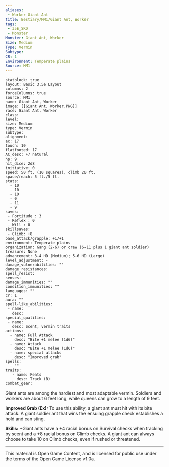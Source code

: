 ```yaml
---
aliases:
 - Worker Giant Ant
title: Bestiary/MM1/Giant Ant, Worker
tags: 
 - 35E_SRD
 - Monster
Monster: Giant Ant, Worker
Size: Medium
Type: Vermin
Subtype: 
CR: 1
Environnent: Temperate plains
Source: MM1
---
```


```statblock
statblock: true
layout: Basic 3.5e Layout
columns: 2
forceColumns: true
source: MM1 
name: Giant Ant, Worker
image: [[Giant Ant, Worker.PNG]]
race: Giant Ant, Worker
class: 
level: 
size: Medium
type: Vermin
subtype: 
alignment: 
ac: 17
touch: 10
flatfooted: 17
AC_desc: +7 natural
hp: 9
hit_dice: 2d8
initiative: 0
speed: 50 ft. (10 squares), climb 20 ft.
space/reach: 5 ft./5 ft.
stats:
  - 10
  - 10
  - 10
  - 0
  - 11
  - 9
saves:
 - Fortitude : 3
 - Reflex : 0
 - Will : 0
skillsaves:
 - Climb: +8
base_attack/grapple: +1/+1
environment: Temperate plains
organization: Gang (2-6) or crew (6-11 plus 1 giant ant soldier)
treasure: None
advancement: 3-4 HD (Medium); 5-6 HD (Large)
level_adjustment: -
damage_vulnerabilities: ""
damage_resistances: 
spell_resist: 
senses: 
damage_immunities: ""
condition_immunities: ""
languages: ""
cr: 1
aura: ""
spell-like_abilities:
 - name: 
   desc: 
special_qualities:
 - name:
   desc: Scent, vermin traits
actions:
  - name: Full Attack
    desc: "Bite +1 melee (1d6)"
  - name: Attack
    desc: "Bite +1 melee (1d6)"
  - name: special attacks
    desc: "Improved grab"
spells:
  - ""
traits:
   - name: Feats
     desc: Track (B)
combat_gear:  
```


Giant ants are among the hardiest and most adaptable vermin. Soldiers and workers are about 6 feet long, while queens can grow to a length of 9 feet.


**Improved Grab (Ex):** To use this ability, a giant ant must hit with its bite attack. A giant soldier ant that wins the ensuing grapple check establishes a hold and can sting.


**Skills:** *Giant ants have a +4 racial bonus on Survival checks when tracking by scent and a +8 racial bonus on Climb checks. A giant ant can always choose to take 10 on Climb checks, even if rushed or threatened.

---

This material is Open Game Content, and is licensed for public use under the terms of the Open Game License v1.0a.
